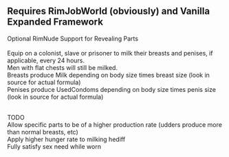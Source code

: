 <p><h2>Requires RimJobWorld (obviously) and Vanilla Expanded Framework</h2>
Optional RimNude Support for Revealing Parts<br>
<br>
Equip on a colonist, slave or prisoner to milk their breasts and penises, if applicable, every 24 hours.<br>
Men with flat chests will still be milked.<br>
Breasts produce Milk depending on body size times breast size (look in source for actual formula)<br>
Penises produce UsedCondoms depending on body size times penis size (look in source for actual formula)<br>
<br>


TODO<br>
Allow specific parts to be of a higher production rate (udders produce more than normal breasts, etc)<br>
Apply higher hunger rate to milking hediff<br>
Fully satisfy sex need while worn<br>
</p>
